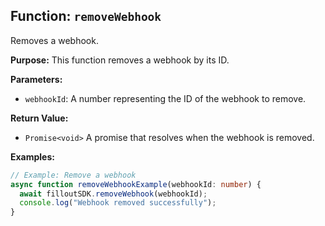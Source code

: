 ## Function: `removeWebhook`

Removes a webhook.

**Purpose:**
This function removes a webhook by its ID.

**Parameters:**

* `webhookId`: A number representing the ID of the webhook to remove.

**Return Value:**

* `Promise<void>` A promise that resolves when the webhook is removed.

**Examples:**

```typescript
// Example: Remove a webhook
async function removeWebhookExample(webhookId: number) {
  await filloutSDK.removeWebhook(webhookId);
  console.log("Webhook removed successfully");
}
```